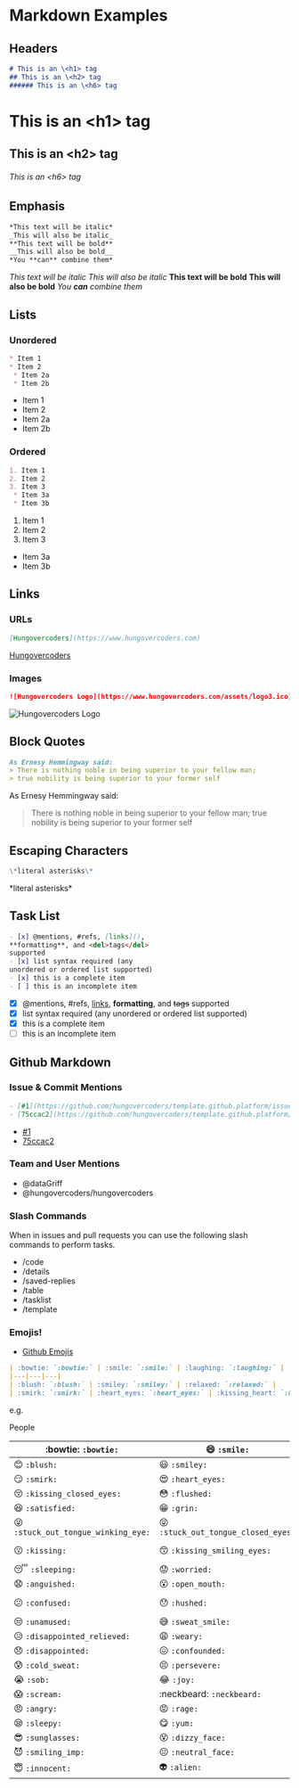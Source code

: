 # Markdown Examples

## Headers

```markdown
# This is an \<h1> tag
## This is an \<h2> tag
###### This is an \<h6> tag
```

# This is an \<h1> tag
## This is an \<h2> tag
###### This is an \<h6> tag

## Emphasis

```markdown
*This text will be italic*
_This will also be italic_
**This text will be bold**
__This will also be bold__
*You **can** combine them*
```

*This text will be italic*
_This will also be italic_
**This text will be bold**
__This will also be bold__
*You **can** combine them*

## Lists

### Unordered

```markdown
* Item 1
* Item 2
 * Item 2a
 * Item 2b
```

* Item 1
* Item 2
 * Item 2a
 * Item 2b

### Ordered

```markdown
1. Item 1
2. Item 2
3. Item 3
 * Item 3a
 * Item 3b
```

1. Item 1
2. Item 2
3. Item 3
 * Item 3a
 * Item 3b

## Links

### URLs

```markdown
[Hungovercoders](https://www.hungovercoders.com)
```

[Hungovercoders](https://www.hungovercoders.com)

### Images

```markdown
![Hungovercoders Logo](https://www.hungovercoders.com/assets/logo3.ico)
```

![Hungovercoders Logo](https://www.hungovercoders.com/assets/logo3.ico)

## Block Quotes

```markdown
As Ernesy Hemmingway said:
> There is nothing noble in being superior to your fellow man;
> true nobility is being superior to your former self
```

As Ernesy Hemmingway said:
> There is nothing noble in being superior to your fellow man;
> true nobility is being superior to your former self

## Escaping Characters

```markdown
\*literal asterisks\*
```

\*literal asterisks\*

## Task List

```markdown
- [x] @mentions, #refs, [links](),
**formatting**, and <del>tags</del>
supported
- [x] list syntax required (any
unordered or ordered list supported)
- [x] this is a complete item
- [ ] this is an incomplete item
```

- [x] @mentions, #refs, [links](),
**formatting**, and <del>tags</del>
supported
- [x] list syntax required (any
unordered or ordered list supported)
- [x] this is a complete item
- [ ] this is an incomplete item

## Github Markdown

### Issue & Commit Mentions

```markdown
- [#1](https://github.com/hungovercoders/template.github.platform/issues/1)
- [75ccac2](https://github.com/hungovercoders/template.github.platform/commit/75ccac2)
```

- [#1](https://github.com/hungovercoders/template.github.platform/issues/1)
- [75ccac2](https://github.com/hungovercoders/template.github.platform/commit/75ccac2)

### Team and User Mentions

- @dataGriff
- @hungovercoders/hungovercoders

### Slash Commands

When in issues and pull requests you can use the following slash commands to perform tasks.

- /code
- /details
- /saved-replies
- /table
- /tasklist
- /template

### Emojis!

- [Github Emojis](https://gist.github.com/rxaviers/7360908)

```markdown
| :bowtie: `:bowtie:` | :smile: `:smile:` | :laughing: `:laughing:` |
|---|---|---|
| :blush: `:blush:` | :smiley: `:smiley:` | :relaxed: `:relaxed:` |
| :smirk: `:smirk:` | :heart_eyes: `:heart_eyes:` | :kissing_heart: `:kissing_heart:` |
```

e.g.

People

| :bowtie: `:bowtie:` | :smile: `:smile:` | :laughing: `:laughing:` |
|---|---|---|
| :blush: `:blush:` | :smiley: `:smiley:` | :relaxed: `:relaxed:` |
| :smirk: `:smirk:` | :heart_eyes: `:heart_eyes:` | :kissing_heart: `:kissing_heart:` |
| :kissing_closed_eyes: `:kissing_closed_eyes:` | :flushed: `:flushed:` | :relieved: `:relieved:` |
| :satisfied: `:satisfied:` | :grin: `:grin:` | :wink: `:wink:` |
| :stuck_out_tongue_winking_eye: `:stuck_out_tongue_winking_eye:` | :stuck_out_tongue_closed_eyes: `:stuck_out_tongue_closed_eyes:` | :grinning: `:grinning:` |
| :kissing: `:kissing:` | :kissing_smiling_eyes: `:kissing_smiling_eyes:` | :stuck_out_tongue: `:stuck_out_tongue:` |
| :sleeping: `:sleeping:` | :worried: `:worried:` | :frowning: `:frowning:` |
| :anguished: `:anguished:` | :open_mouth: `:open_mouth:` | :grimacing: `:grimacing:` |
| :confused: `:confused:` | :hushed: `:hushed:` | :expressionless: `:expressionless:` |
| :unamused: `:unamused:` | :sweat_smile: `:sweat_smile:` | :sweat: `:sweat:` |
| :disappointed_relieved: `:disappointed_relieved:` | :weary: `:weary:` | :pensive: `:pensive:` |
| :disappointed: `:disappointed:` | :confounded: `:confounded:` | :fearful: `:fearful:` |
| :cold_sweat: `:cold_sweat:` | :persevere: `:persevere:` | :cry: `:cry:` |
| :sob: `:sob:` | :joy: `:joy:` | :astonished: `:astonished:` |
| :scream: `:scream:` | :neckbeard: `:neckbeard:` | :tired_face: `:tired_face:` |
| :angry: `:angry:` | :rage: `:rage:` | :triumph: `:triumph:` |
| :sleepy: `:sleepy:` | :yum: `:yum:` | :mask: `:mask:` |
| :sunglasses: `:sunglasses:` | :dizzy_face: `:dizzy_face:` | :imp: `:imp:` |
| :smiling_imp: `:smiling_imp:` | :neutral_face: `:neutral_face:` | :no_mouth: `:no_mouth:` |
| :innocent: `:innocent:` | :alien: `:alien:` | :yellow_heart: `:yellow_heart:` |


